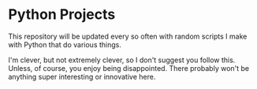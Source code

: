 # Python Projects

This repository will be updated every so often with random scripts I make with Python that do various things.

I'm clever, but not extremely clever, so I don't suggest you follow this. Unless, of course, you enjoy being disappointed. There probably won't be anything super interesting or innovative here.
